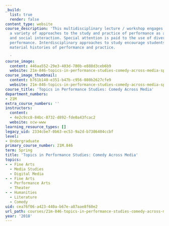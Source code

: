 ```yaml
---
_build:
  list: true
  render: false
content_type: website
course_description: 'This multidisciplinary lecture / workshop engages students in
  a variety of approaches to the study and practice of performance as an area of aesthetic
  and social interaction. Special attention is paid to the use of diverse media in
  performance. Interdisciplinary approaches to study encourage students to seek out
  material histories of performance and practice.

  '
course_image:
  content: 446aa552-29e3-403d-780b-e888d3ceb6b9
  website: 21m-846-topics-in-performance-studies-comedy-across-media-spring-2018
course_image_thumbnail:
  content: b761b140-e351-b47b-c956-080b2627cfe9
  website: 21m-846-topics-in-performance-studies-comedy-across-media-spring-2018
course_title: 'Topics in Performance Studies: Comedy Across Media'
department_numbers:
- 21M
extra_course_numbers: ''
instructors:
  content:
  - 4e2c9cc8-84bc-8732-d892-fde0a43fcac2
  website: ocw-www
learning_resource_types: []
legacy_uid: 2334cbe7-0b63-ec53-9a2d-b7386404ccbf
level:
- Undergraduate
primary_course_number: 21M.846
term: Spring
title: 'Topics in Performance Studies: Comedy Across Media'
topics:
- - Fine Arts
  - Media Studies
  - Digital Media
- - Fine Arts
  - Performance Arts
  - Theater
- - Humanities
  - Literature
  - Comedy
uid: cea76f06-a423-440a-b67e-a87aae8f60e2
url_path: courses/21m-846-topics-in-performance-studies-comedy-across-media-spring-2018
year: '2018'
---
```


